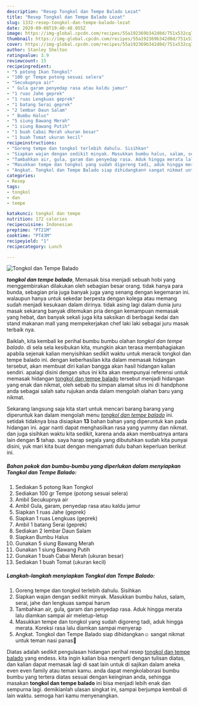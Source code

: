 ```yaml
---
description: "Resep Tongkol dan Tempe Balado Lezat"
title: "Resep Tongkol dan Tempe Balado Lezat"
slug: 1332-resep-tongkol-dan-tempe-balado-lezat
date: 2020-09-08T19:40:48.055Z
image: https://img-global.cpcdn.com/recipes/55a192369b342d0d/751x532cq70/tongkol-dan-tempe-balado-foto-resep-utama.jpg
thumbnail: https://img-global.cpcdn.com/recipes/55a192369b342d0d/751x532cq70/tongkol-dan-tempe-balado-foto-resep-utama.jpg
cover: https://img-global.cpcdn.com/recipes/55a192369b342d0d/751x532cq70/tongkol-dan-tempe-balado-foto-resep-utama.jpg
author: Stanley Shelton
ratingvalue: 3.9
reviewcount: 15
recipeingredient:
- "5 potong Ikan Tongkol"
- "100 gr Tempe potong sesuai selera"
- "Secukupnya air"
- " Gula garam penyedap rasa atau kaldu jamur"
- "1 ruas Jahe geprek"
- "1 ruas Lengkuas geprek"
- "1 batang Serai geprek"
- "2 lembar Daun Salam"
- " Bumbu Halus"
- "5 siung Bawang Merah"
- "1 siung Bawang Putih"
- "1 buah Cabai Merah ukuran besar"
- "1 buah Tomat ukuran kecil"
recipeinstructions:
- "Goreng tempe dan tongkol terlebih dahulu. Sisihkan"
- "Siapkan wajan dengan sedikit minyak. Masukkan bumbu halus, salam, serai, jahe dan lengkuas sampai harum"
- "Tambahkan air, gula, garam dan penyedap rasa. Aduk hingga merata lalu diamkan sampai air meletup-letup"
- "Masukkan tempe dan tongkol yang sudah digoreng tadi, aduk hingga merata. Koreksi rasa lalu diamkan sampai menyerap"
- "Angkat. Tongkol dan Tempe Balado siap dihidangkan☺️ sangat nikmat untuk teman nasi panas🤤"
categories:
- Resep
tags:
- tongkol
- dan
- tempe

katakunci: tongkol dan tempe 
nutrition: 172 calories
recipecuisine: Indonesian
preptime: "PT21M"
cooktime: "PT43M"
recipeyield: "1"
recipecategory: Lunch

---
```



![Tongkol dan Tempe Balado](https://img-global.cpcdn.com/recipes/55a192369b342d0d/751x532cq70/tongkol-dan-tempe-balado-foto-resep-utama.jpg)

<b><i>tongkol dan tempe balado</i></b>, Memasak bisa menjadi sebuah hobi yang menggembirakan dilakukan oleh sebagian besar orang. tidak hanya para bunda, sebagian pria juga banyak juga yang senang dengan kegemaran ini. walaupun hanya untuk sekedar berpesta dengan kolega atau memang sudah menjadi kesukaan dalam dirinya. tidak asing lagi dalam dunia juru masak sekarang banyak ditemukan pria dengan kemampuan memasak yang hebat, dan banyak sekali juga kita saksikan di berbagai kedai dan stand makanan mall yang mempekerjakan chef laki laki sebagai juru masak terbaik nya.

Baiklah, kita kembali ke perihal bumbu bumbu olahan <i>tongkol dan tempe balado</i>. di sela sela kesibukan kita, mungkin akan terasa membahagiakan apabila sejenak kalian menyisihkan sedikit waktu untuk meracik tongkol dan tempe balado ini. dengan keberhasilan kita dalam memasak hidangan tersebut, akan membuat diri kalian bangga akan hasil hidangan kalian sendiri. apalagi disini dengan situs ini kita akan mempunyai referensi untuk memasak hidangan <u>tongkol dan tempe balado</u> tersebut menjadi hidangan yang enak dan nikmat, oleh sebab itu simpan alamat situs ini di handphone anda sebagai salah satu rujukan anda dalam mengolah olahan baru yang nikmat.




Sekarang langsung saja kita start untuk mencari barang barang yang diperuntuk kan dalam mengolah menu <u><i>tongkol dan tempe balado</i></u> ini. setidak tidaknya bisa disiapkan <b>13</b> bahan bahan yang diperuntuk kan pada hidangan ini. agar nanti dapat menghasilkan rasa yang yummy dan nikmat. dan juga sisihkan waktu kita sedikit, karena anda akan membuatnya antara lain dengan <b>5</b> tahap. saya harap segala yang dibutuhkan sudah kita punyai disini, yuk mari kita buat dengan mengamati dulu bahan keperluan berikut ini.

<!--inarticleads1-->

##### Bahan pokok dan bumbu-bumbu yang diperlukan dalam menyiapkan Tongkol dan Tempe Balado:

1. Sediakan 5 potong Ikan Tongkol
1. Sediakan 100 gr Tempe (potong sesuai selera)
1. Ambil Secukupnya air
1. Ambil  Gula, garam, penyedap rasa atau kaldu jamur
1. Siapkan 1 ruas Jahe (geprek)
1. Siapkan 1 ruas Lengkuas (geprek)
1. Ambil 1 batang Serai (geprek)
1. Sediakan 2 lembar Daun Salam
1. Siapkan  Bumbu Halus
1. Gunakan 5 siung Bawang Merah
1. Gunakan 1 siung Bawang Putih
1. Gunakan 1 buah Cabai Merah (ukuran besar)
1. Sediakan 1 buah Tomat (ukuran kecil)




<!--inarticleads2-->

##### Langkah-langkah menyiapkan Tongkol dan Tempe Balado:

1. Goreng tempe dan tongkol terlebih dahulu. Sisihkan
1. Siapkan wajan dengan sedikit minyak. Masukkan bumbu halus, salam, serai, jahe dan lengkuas sampai harum
1. Tambahkan air, gula, garam dan penyedap rasa. Aduk hingga merata lalu diamkan sampai air meletup-letup
1. Masukkan tempe dan tongkol yang sudah digoreng tadi, aduk hingga merata. Koreksi rasa lalu diamkan sampai menyerap
1. Angkat. Tongkol dan Tempe Balado siap dihidangkan☺️ sangat nikmat untuk teman nasi panas🤤




Diatas adalah sedikit pengulasan hidangan perihal resep <u>tongkol dan tempe balado</u> yang endess. kita ingin kalian bisa mengerti dengan tulisan diatas, dan kalian dapat memasak lagi di saat lain untuk di sajikan dalam aneka even even family atau teman kamu. anda dapat mengkolaborasi bumbu bumbu yang tertera diatas sesuai dengan keinginan anda, sehingga masakan <b>tongkol dan tempe balado</b> ini bisa menjadi lebih enak dan sempurna lagi. demikianlah ulasan singkat ini, sampai berjumpa kembali di lain waktu. semoga hari kamu menyenangkan.
